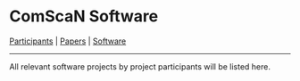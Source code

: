 # ComScaN Software

[Participants](participants.md) | [Papers](papers.md) | [Software](software.md)

------

All relevant software projects by project participants will be listed
here.


